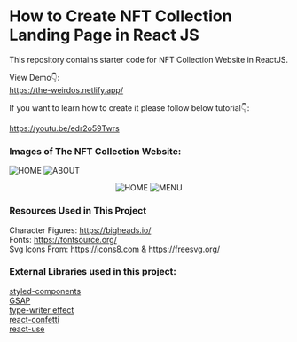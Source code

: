 # How to Create NFT Collection Landing Page in React JS

This repository contains starter code for NFT Collection Website in ReactJS. <br />

View Demo👇: <br />
https://the-weirdos.netlify.app/ <br />

If you want to learn how to create it please follow below tutorial👇: <br />

https://youtu.be/edr2o59Twrs <br />

### Images of The NFT Collection Website:
![HOME](https://github.com/codebucks27/The-Weirdos-NFT-Website-Starter-Code/blob/main/Home%20-%20Desktop.png)
![ABOUT](https://github.com/codebucks27/The-Weirdos-NFT-Website-Starter-Code/blob/main/Home-2%20-%20Desktop.png)

<p align="center">
  <img src="https://github.com/codebucks27/The-Weirdos-NFT-Website-Starter-Code/blob/main/Home-1%20-%20Mobile.png" alt="HOME" />
  <img src="https://github.com/codebucks27/The-Weirdos-NFT-Website-Starter-Code/blob/main/Home-2-%20Mobile.png" alt="MENU" />
</p>

### Resources Used in This Project

Character Figures: https://bigheads.io/ <br />
Fonts: https://fontsource.org/ <br />
Svg Icons From: https://icons8.com & https://freesvg.org/   <br />

### External Libraries used in this project: 

[styled-components](https://styled-components.com/docs/advanced) <br />
[GSAP](https://greensock.com/gsap/) <br />
[type-writer effect](https://www.npmjs.com/package/typewriter-effect) <br />
[react-confetti](https://www.npmjs.com/package/react-confetti) <br />
[react-use](https://www.npmjs.com/package/react-use) <br />
